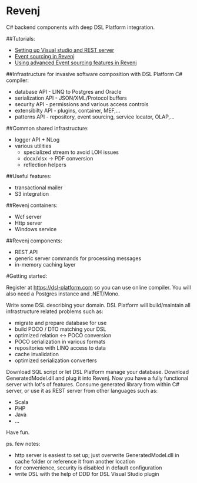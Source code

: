 Revenj
======
C# backend components with deep DSL Platform integration.

##Tutorials:

 * [Setting up Visual studio and REST server](tutorials/revenj-tutorial-setup.md)
 * [Event sourcing in Revenj](tutorials/revenj-tutorial-event-sourcing.md)
 * [Using advanced Event sourcing features in Revenj](tutorials/revenj-tutorial-aggregate-events.md)

##Infrastructure for invasive software composition with DSL Platform C# compiler:

 * database API - LINQ to Postgres and Oracle
 * serialization API - JSON/XML/Protocol buffers
 * security API - permissions and various access controls
 * extensibilty API - plugins, container, MEF,...
 * patterns API - repository, event sourcing, service locator, OLAP,...

##Common shared infrastructure:

 * logger API + NLog
 * various utilities
	* specialized stream to avoid LOH issues
	* docx/xlsx -> PDF conversion
	* reflection helpers

##Useful features:

 * transactional mailer
 * S3 integration

##Revenj containers:

 * Wcf server
 * Http server
 * Windows service
 
##Revenj components:

 * REST API
 * generic server commands for processing messages
 * in-memory caching layer


#Getting started:

Register at https://dsl-platform.com so you can use online compiler. You will also need a Postgres instance and .NET/Mono.

Write some DSL describing your domain. DSL Platform will build/maintain all infrastructure related problems such as:

 * migrate and prepare database for use
 * build POCO / DTO matching your DSL
 * optimized relation <-> POCO conversion
 * POCO serialization in various formats
 * repositories with LINQ access to data
 * cache invalidation
 * optimized serialization converters

Download SQL script or let DSL Platform manage your database. Download GeneratedModel.dll and plug it into Revenj.
Now you have a fully functional server with lot's of features. 
Consume generated library from within C# server, or use it as REST server from other languages such as:

 * Scala
 * PHP
 * Java
 * ...

Have fun.

ps. few notes:

 * http server is easiest to set up; just overwrite GeneratedModel.dll in cache folder or reference it from another location
 * for convenience, security is disabled in default configuration
 * write DSL with the help of DDD for DSL Visual Studio plugin
